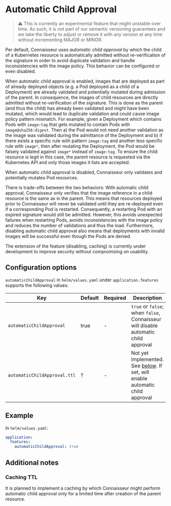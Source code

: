 # Automatic Child Approval

> :warning: This is currently an experimental feature that might unstable over time. As such, it is not part of our semantic versioning guarantees and we take the liberty to adjust or remove it with any version at any time without incrementing MAJOR or MINOR.

Per default, Connaisseur uses *automatic child approval* by which the child of a Kubernetes resource is automatically admitted without re-verification of the signature in order to avoid duplicate validation and handle inconsistencies with the image policy.
This behavior can be configured or even disabled.

When automatic child approval is enabled, images that are deployed as part of already deployed objects (e.g. a Pod deployed as a child of a Deployment) are already validated and potentially mutated during admission of the parent.
In consequence, the images of child resources are directly admitted without re-verification of the signature.
This is done as the parent (and thus the child) has already been validated and might have been mutated, which would lead to duplicate validation and could cause image policy pattern mismatch.
For example, given a Deployment which contains Pods with `image:tag` that gets mutated to contain Pods with `image@sha256:digest`.
Then a) the Pod would not need another validation as the image was validated during the admittance of the Deployment and b) if there exists a specific rule with pattern `image:tag` and another less specific rule with `image*`, then after mutating the Deployment, the Pod would be falsely validated against `image*` instead of `image:tag`.
To ensure the child resource is legit in this case, the parent resource is requested via the Kubernetes API and only those images it lists are accepted.

When automatic child approval is disabled, Connaisseur only validates and potentially mutates Pod resources.

There is trade-offs between the two behaviors:
With automatic child approval, Connaisseur only verifies that the image reference in a child resource is the same as in the parent.
This means that resources deployed prior to Connaisseur will never be validated until they are re-deployed even if a corresponding Pod is restarted.
Consequently, a restarting Pod with an expired signature would still be admitted.
However, this avoids unexpected failures when restarting Pods, avoids inconsistencies with the image policy and reduces the number of validations and thus the load.
Furthermore, disabling automatic child approval also means that deployments with invalid images will be successful even though the Pods are denied.

The extension of the feature (disabling, caching) is currently under development to improve security without compromising on usability.

## Configuration options

`automaticChildApproval` in `helm/values.yaml` under `application.features` supports the following values:

| Key | Default | Required | Description |
| - | - | - | - |
| `automaticChildApproval` | true | - | `true` or `false`; when `false`, Connaisseur will disable automatic child approval |
| `automaticChildApproval.ttl` | ? | - | Not yet implemented. See [below](#caching-ttl). If set, will enable automatic child approval |

## Example

In `helm/values.yaml`:

```yaml
application:
  features:
    automaticChildApproval: true
```

## Additional notes

### Caching TTL

It is planned to implement a caching by which Connaisseur might perform automatic child approval only for a limited time after creation of the parent resource.

